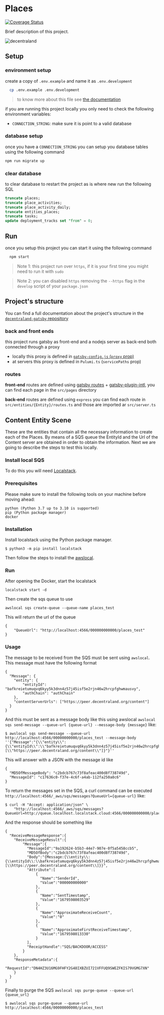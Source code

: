 # Places

[![Coverage Status](https://coveralls.io/repos/github/decentraland/places/badge.svg?branch=master)](https://coveralls.io/github/decentraland/places?branch=master)

Brief description of this project.

![decentraland](https://decentraland.org/images/fallback-hero.jpg)

## Setup

### environment setup

create a copy of `.env.example` and name it as `.env.development`

```bash
  cp .env.example .env.development
```

> to know more about this file see [the documentation](https://www.gatsbyjs.com/docs/how-to/local-development/environment-variables/#defining-environment-variables)

if you are running this project locally you only need to check the following environment variables:

- `CONNECTION_STRING`: make sure it is point to a valid database

### database setup

once you have a `CONNECTION_STRING` you can setup you database tables using the following command

```bash
npm run migrate up
```

### clear database

to clear database to restart the project as is where new run the following SQL

```SQL
truncate places;
truncate place_activities;
truncate place_activity_daily;
truncate entities_places;
truncate tasks;
update deployment_tracks set "from" = 0;
```

## Run

once you setup this project you can start it using the following command

```bash
  npm start
```

> Note 1: this project run over `https`, if it is your first time you might need to run it with `sudo`

> Note 2: you can disabled `https` removing the `--https` flag in the `develop` script of your `package.json`

## Project's structure

You can find a full documentation about the project's structure in the [`decentraland-gatsby` repository](https://github.com/decentraland/decentraland-gatsby#project-structure)

### back and front ends

this project runs gatsby as front-end and a nodejs server as back-end both connected through a proxy

- locally this proxy is defined in [`gatsby-config.js` (`proxy` prop)](https://www.gatsbyjs.com/docs/api-proxy/#gatsby-skip-here)
- at servers this proxy is defined in `Pulumi.ts` (`servicePaths` prop)

### routes

**front-end** routes are defined using [gatsby routes](https://www.gatsbyjs.com/docs/reference/routing/creating-routes/#define-routes-in-srcpages) + [gatsby-plugin-intl](https://www.gatsbyjs.com/plugins/gatsby-plugin-intl/?=gatsby-plugin-intl), you can find each page in the `src/pages` directory

**back-end** routes are defined using `express` you can find each route in `src/entities/{Entity}/routes.ts` and those are imported ar `src/server.ts`

## Content Entity Scene

These are the entities that contain all the necessary information to create each of the Places. By means of a SQS queue the EntityId and the Url of the Content server are obtained in order to obtain the information. Next we are going to describe the steps to test this locally.

### Install local SQS

To do this you will need [Localstack](https://docs.localstack.cloud/).

### Prerequisites

Please make sure to install the following tools on your machine before moving ahead:

```
python (Python 3.7 up to 3.10 is supported)
pip (Python package manager)
docker
```

### Installation

Install localstack using the Python package manager.

```
$ python3 -m pip install localstack
```

Then follow the steps to install the [awslocal](https://docs.localstack.cloud/user-guide/integrations/aws-cli/).

### Run

After opening the Docker, start the localstack

```
localstack start -d
```

Then create the sqs queue to use

```
awslocal sqs create-queue --queue-name places_test
```

This will return the url of the queue

```
{
    "QueueUrl": "http://localhost:4566/000000000000/places_test"
}
```

### Usage

The message to be received from the SQS must be sent using `awslocal`. This message must have the following format

```
{
  "Message": {
    "entity": {
        "entityId": "bafkreietumuqvq6kyy5k3dnn4z57j45isf5e2rjn46w2hrcpfghwmausvy",
        "authChain": "authChain"
    },
    "contentServerUrls": ["https://peer.decentraland.org/content"]
  }
}
```

And this must be sent as a message body like this using awslocal `awslocal sqs send-message --queue-url {queue-url} --message-body {message}` like:

```
$ awslocal sqs send-message --queue-url http://localhost:4566/00000000000/places_test --message-body ''{"Message":"{\\"entity\\":{\\"entityId\\":\\"bafkreietumuqvq6kyy5k3dnn4z57j45isf5e2rjn46w2hrcpfghwmausvy\\",\\"authChain\\":\\"authChain\\"},\\"contentServerUrls\\":[\\"https://peer.decentraland.org/content\\"]}"}''
```

This will answer with a JSON with the message id like

```
{
  "MD5OfMessageBody": "c2bdcb767c73f8afeac400d8f738749d",
  "MessageId": "c17636c0-f37e-4c6f-a4ab-112fa250a8c6"
}
```

To return the messages set in the SQS, a curl command can be executed `http://localhost:4566/_aws/sqs/messages?QueueUrl={queue-url}` like:

```
$ curl -H "Accept: application/json" \
    "http://localhost:4566/_aws/sqs/messages?QueueUrl=http://queue.localhost.localstack.cloud:4566/000000000000/places_test"
```

And the response should be something like

```
{
  "ReceiveMessageResponse":{
    "ReceiveMessageResult":{
        "Message":{
          "MessageId":"9a192624-b5b3-44e7-907e-0f5a5458ccb5",
          "MD5OfBody":"c2bdcb767c73f8afeac400d8f738749d",
          "Body":"{Message:{\\entity\\:{\\entityId\\:\\bafkreietumuqvq6kyy5k3dnn4z57j45isf5e2rjn46w2hrcpfghwmausvy\\,\\authChain\\:\\authChain\\},\\contentServerUrls\\:[\\https://peer.decentraland.org/content\\]}}",
          "Attribute":[
              {
                "Name":"SenderId",
                "Value":"000000000000"
              },
              {
                "Name":"SentTimestamp",
                "Value":"1679598003529"
              },
              {
                "Name":"ApproximateReceiveCount",
                "Value":"0"
              },
              {
                "Name":"ApproximateFirstReceiveTimestamp",
                "Value":"1679598013330"
              }
          ],
          "ReceiptHandle":"SQS/BACKDOOR/ACCESS"
        }
    },
    "ResponseMetadata":{
        "RequestId":"DN4HZ3U16MG9FHFY2G48IXBZUI721VFFUQ9SWEZFKIS79VGMG7XN"
    }
  }
}
```

Finally to purge the SQS `awslocal sqs purge-queue --queue-url {queue_url}`

```
$ awslocal sqs purge-queue --queue-url http://localhost:4566/00000000000/places_test
```
